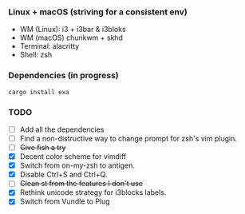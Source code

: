 ### Linux + macOS (striving for a consistent env)
* WM (Linux): i3 + i3bar & i3bloks
* WM (macOS) chunkwm + skhd
* Terminal: alacritty
* Shell: zsh

### Dependencies (in progress)
```
cargo install exa
```

### TODO
- [ ] Add all the dependencies
- [ ] Find a non-distructive way to change prompt for zsh's vim plugin.
- [ ] ~~Give fish a try~~
- [x] Decent color scheme for vimdiff
- [x] Switch from on-my-zsh to antigen.
- [x] Disable Ctrl+S and Ctrl+Q.
- [ ] ~~Clean st from the features I don't use~~
- [x] Rethink unicode strategy for i3blocks labels.
- [x] Switch from Vundle to Plug
